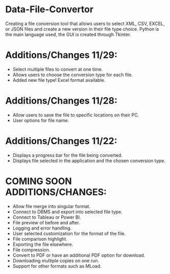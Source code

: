 # Data-File-Convertor

Creating a file conversion tool that allows users to select XML, CSV, EXCEL, or JSON  files and create a new version in their file type choice. 
Python is the main language used, the GUI is created through Tkinter.

# Additions/Changes 11/29:
- Select multiple files to convert at one time.
- Allows users to choose the conversion type for each file.
- Added new file type! Excel format available.

# Additions/Changes 11/28:
- Allow users to save the file to specific locations on their PC.
- User options for file name.

# Additions/Changes 11/22:
- Displays a progress bar for the file being converted.
- Displays file selected in the application and the chosen conversion type.

# COMING SOON ADDITIONS/CHANGES:
- Allow file merge into singular format.
- Connect to DBMS and export into selected file type.
- Connect to Tableau or Power BI.
- File preview of before and after.
- Logging and error handling.
- User selected customization for the format of the file.
- File comparison highlight.
- Exporting the file elsewhere.
- File compression.
- Convert to PDF or have an additional PDF option for download.
- Downloading multiple copies on one run.
- Support for other formats such as MLoad.